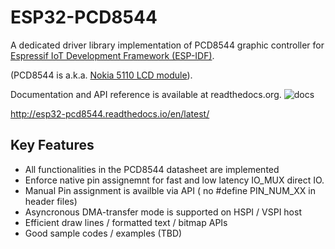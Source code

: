 # ESP32-PCD8544

A dedicated driver library implementation of PCD8544 graphic controller for
[Espressif IoT Development Framework (ESP-IDF)](https://github.com/espressif/esp-idf).

(PCD8544 is a.k.a. [Nokia 5110 LCD module](https://www.google.co.jp/search?q=nokia5110+lcd&tbm=isch)).

Documentation and API reference is available at readthedocs.org.
![docs](https://readthedocs.org/projects/esp32-pcd8544/badge/?version=latest)

http://esp32-pcd8544.readthedocs.io/en/latest/

## Key Features

- All functionalities in the PCD8544 datasheet are implemented
- Enforce native pin assignemnt for fast and low latency IO\_MUX direct IO.
- Manual Pin assignment is availble via API  ( no #define PIN\_NUM\_XX in header files)
- Asyncronous DMA-transfer mode is supported on HSPI / VSPI host
- Efficient draw lines / formatted text / bitmap APIs
- Good sample codes / examples (TBD)
